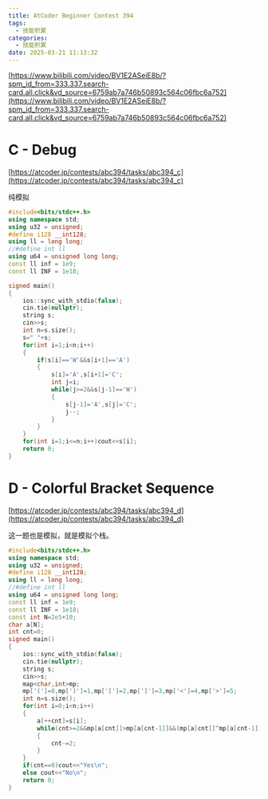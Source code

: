 ```yaml
---
title: AtCoder Beginner Contest 394
tags:
  - 技能积累
categories:
  - 技能积累
date: 2025-03-21 11:13:32
---
```



[https://www.bilibili.com/video/BV1E2ASeiE8b/?spm_id_from=333.337.search-card.all.click&vd_source=6759ab7a746b50893c564c06fbc6a752](https://www.bilibili.com/video/BV1E2ASeiE8b/?spm_id_from=333.337.search-card.all.click&vd_source=6759ab7a746b50893c564c06fbc6a752)

 # **C - Debug**

[https://atcoder.jp/contests/abc394/tasks/abc394_c](https://atcoder.jp/contests/abc394/tasks/abc394_c)

纯模拟

``` cpp
#include<bits/stdc++.h>
using namespace std;
using u32 = unsigned;
#define i128 __int128;
using ll = long long;
//#define int ll
using u64 = unsigned long long;
const ll inf = 1e9;
const ll INF = 1e18;

signed main()
{
    ios::sync_with_stdio(false);
    cin.tie(nullptr);
    string s;
    cin>>s;
    int n=s.size();
    s=" "+s;
    for(int i=1;i<n;i++)
    {
        if(s[i]=='W'&&s[i+1]=='A')
        {
            s[i]='A',s[i+1]='C';
            int j=i;
            while(j>=2&&s[j-1]=='W')
            {
                s[j-1]='A',s[j]='C';
                j--;
            }
        }
    }    
    for(int i=1;i<=n;i++)cout<<s[i];
    return 0;    
}
```

# **D - Colorful Bracket Sequence**

[https://atcoder.jp/contests/abc394/tasks/abc394_d](https://atcoder.jp/contests/abc394/tasks/abc394_d)

这一题也是模拟，就是模拟个栈。

```cpp
#include<bits/stdc++.h>
using namespace std;
using u32 = unsigned;
#define i128 __int128;
using ll = long long;
//#define int ll
using u64 = unsigned long long;
const ll inf = 1e9;
const ll INF = 1e18;
const int N=2e5+10;
char a[N];
int cnt=0;
signed main()
{
    ios::sync_with_stdio(false);
    cin.tie(nullptr);
    string s;
    cin>>s;
    map<char,int>mp;
    mp['(']=0,mp[')']=1,mp['[']=2,mp[']']=3,mp['<']=4,mp['>']=5;
    int n=s.size();
    for(int i=0;i<n;i++)
    {
        a[++cnt]=s[i];
        while(cnt>=2&&mp[a[cnt]]>mp[a[cnt-1]]&&(mp[a[cnt]]^mp[a[cnt-1]])==1)
        {
            cnt-=2;
        }
    }
    if(cnt==0)cout<<"Yes\n";
    else cout<<"No\n";
    return 0;    
}
```

# 